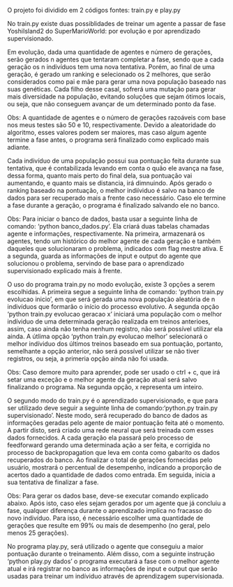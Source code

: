 O projeto foi dividido em 2 códigos fontes: train.py e play.py

No train.py existe duas possiblidades de treinar um agente a passar de fase YoshiIsland2
do SuperMarioWorld: por evolução e por aprendizado supervisionado.

Em evolução, dada uma quantidade de agentes e número de gerações, serão gerados n
agentes que tentaram completar a fase, sendo que a cada geração os n indivíduos tem
uma nova tentativa. Porém, ao final de uma geração, é gerado um ranking e selecionado
os 2 melhores, que serão considerados como pai e mãe para gerar uma nova população
baseado nas suas genéticas. Cada filho desse casal, sofrerá uma mutação para gerar mais
diversidade na população, evitando soluções que sejam ótimos locais, ou seja, que não
conseguem avançar de um determinado ponto da fase.

Obs: A quantidade de agentes e o número de gerações razoáveis com base nos meus
testes são 50 e 10, respectivamente. Devido a aleatoridade do algoritmo, esses valores
podem ser maiores, mas caso algum agente termine a fase antes, o programa será
finalizado como explicado mais adiante.

Cada indivíduo de uma população possui sua pontuação feita durante sua tentativa, que é
contabilizada levando em conta o quão ele avança na fase, dessa forma, quanto mais
perto do final dela, sua pontuação vai aumentando, e quanto mais se distancia, irá
dimnuindo. Após gerado o ranking baseado na pontuação, o melhor indiíviduo é salvo
na banco de dados para ser recuperado mais a frente caso necessário. Caso ele termine a
fase durante a geração, o programa é finalizado salvando ele no banco.

Obs: Para iniciar o banco de dados, basta usar a seguinte linha de comando: ‘python
banco_dados.py’. Ela criará duas tabelas chamadas agente e informações,
respectivamente. Na primeira, armazenará os agentes, tendo um histórico do melhor
agente de cada geração e também daqueles que solucionaram o problema, indicados com
flag mestre ativa. E a segunda, guarda as informações de input e output do agente que
solucionou o problema, servindo de base para o aprendizado supervisionado explicado
mais à frente.

O uso do programa train.py no modo evolução, existe 3 opções a serem escolhidas. A
primeira segue a seguinte linha de comando: ‘python train.py evolucao inicio’, em que
será gerada uma nova população aleatória de n indivíduos que formarão o início do
processo evolutivo. A segunda opção ‘python train.py evolucao geracao x’ iniciará uma
população com o melhor indíviduo de uma determinada geração realizada em treinos
anterioes, assim, caso ainda não tenha nenhum registro, não será possível utilizar ela
ainda. A útlima opção ‘python train.py evolucao melhor’ selecionará o melhor indíviduo
dos últimos treinos baseado em sua pontuação, portanto, semelhante a opção anterior,
não será possível utilizar se não tiver registros, ou seja, a primeria opção ainda não foi
usada.

Obs: Caso demore muito para aprender, pode ser usado o ctrl + c, que irá setar uma
exceção e o melhor agente da geração atual será salvo finalizando o programa.
Na segunda opção, x representa um inteiro.

O segundo modo do train.py é o aprendizado supervisionado, e que para ser utilizado
deve seguir a seguinte linha de comando:‘python.py train.py supervisionado’. Neste
modo, será recuperado do banco de dados as informações geradas pelo agente de maior
pontuação feita até o momento. A partir disto, será criado uma rede neural que será
treinada com esses dados fornecidos. A cada geração ela passará pelo processo de
feedforward gerando uma determinada ação a ser feita, e corrigida no processo de
backpropagation que leva em conta como gabarito os dados recuperados do banco. Ao
finalizar o total de gerações fornecidas pelo usuário, mostrará o percentual de
desempenho, indicando a proporção de acertos dado a quantidade de dados como
entrada. Em seguida, inicia a sua tentativa de finalizar a fase.

Obs: Para gerar os dados base, deve-se executar comando explicado abaixo. Após isto,
caso eles sejam gerados por um agente que já concluiu a fase, qualquer diferença
durante o aprendizado implica no fracasso do novo indivíduo. Para isso, é necessário
escolher uma quantidade de gerações que resulte em 99% ou mais de desempenho (no
geral, pelo menos 25 gerações).

No programa play.py, será utilizado o agente que conseguiu a maior pontuação durante o
treinamento. Além disso, com a seguinte instrução ‘python play.py dados’ o programa
executará a fase com o melhor agente atual e irá registrar no banco as informações de
input e output que serão usadas para treinar um indíviduo através de aprendizagem
supervisionada.